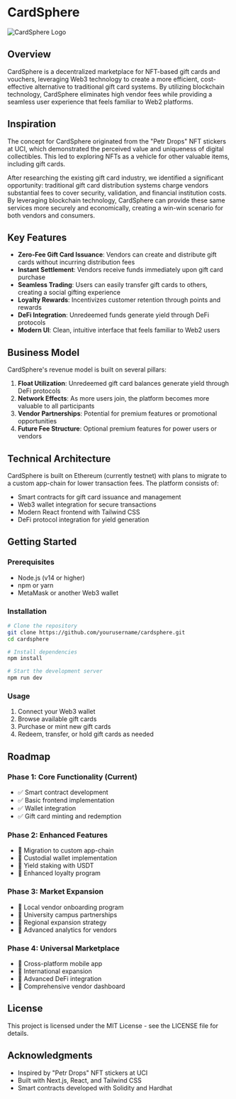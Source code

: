 # CardSphere

![CardSphere Logo]([https://via.placeholder.com/150x150?text=CardSphere](https://cdn.discordapp.com/attachments/1365532477111930993/1365807546220417034/ChatGPT_Image_Apr_25_2025_05_25_42_PM.png?ex=680ea6e6&is=680d5566&hm=d9a1dacad744a7419642d0ae3ca007d825055a495c6e924825fe1b3d06e0497f&))

## Overview

CardSphere is a decentralized marketplace for NFT-based gift cards and vouchers, leveraging Web3 technology to create a more efficient, cost-effective alternative to traditional gift card systems. By utilizing blockchain technology, CardSphere eliminates high vendor fees while providing a seamless user experience that feels familiar to Web2 platforms.

## Inspiration

The concept for CardSphere originated from the "Petr Drops" NFT stickers at UCI, which demonstrated the perceived value and uniqueness of digital collectibles. This led to exploring NFTs as a vehicle for other valuable items, including gift cards.

After researching the existing gift card industry, we identified a significant opportunity: traditional gift card distribution systems charge vendors substantial fees to cover security, validation, and financial institution costs. By leveraging blockchain technology, CardSphere can provide these same services more securely and economically, creating a win-win scenario for both vendors and consumers.

## Key Features

- **Zero-Fee Gift Card Issuance**: Vendors can create and distribute gift cards without incurring distribution fees
- **Instant Settlement**: Vendors receive funds immediately upon gift card purchase
- **Seamless Trading**: Users can easily transfer gift cards to others, creating a social gifting experience
- **Loyalty Rewards**: Incentivizes customer retention through points and rewards
- **DeFi Integration**: Unredeemed funds generate yield through DeFi protocols
- **Modern UI**: Clean, intuitive interface that feels familiar to Web2 users

## Business Model

CardSphere's revenue model is built on several pillars:

1. **Float Utilization**: Unredeemed gift card balances generate yield through DeFi protocols
2. **Network Effects**: As more users join, the platform becomes more valuable to all participants
3. **Vendor Partnerships**: Potential for premium features or promotional opportunities
4. **Future Fee Structure**: Optional premium features for power users or vendors

## Technical Architecture

CardSphere is built on Ethereum (currently testnet) with plans to migrate to a custom app-chain for lower transaction fees. The platform consists of:

- Smart contracts for gift card issuance and management
- Web3 wallet integration for secure transactions
- Modern React frontend with Tailwind CSS
- DeFi protocol integration for yield generation

## Getting Started

### Prerequisites

- Node.js (v14 or higher)
- npm or yarn
- MetaMask or another Web3 wallet

### Installation

```bash
# Clone the repository
git clone https://github.com/yourusername/cardsphere.git
cd cardsphere

# Install dependencies
npm install

# Start the development server
npm run dev
```

### Usage

1. Connect your Web3 wallet
2. Browse available gift cards
3. Purchase or mint new gift cards
4. Redeem, transfer, or hold gift cards as needed

## Roadmap

### Phase 1: Core Functionality (Current)
- ✅ Smart contract development
- ✅ Basic frontend implementation
- ✅ Wallet integration
- ✅ Gift card minting and redemption

### Phase 2: Enhanced Features
- 🔄 Migration to custom app-chain
- 🔄 Custodial wallet implementation
- 🔄 Yield staking with USDT
- 🔄 Enhanced loyalty program

### Phase 3: Market Expansion
- 🔄 Local vendor onboarding program
- 🔄 University campus partnerships
- 🔄 Regional expansion strategy
- 🔄 Advanced analytics for vendors

### Phase 4: Universal Marketplace
- 🔄 Cross-platform mobile app
- 🔄 International expansion
- 🔄 Advanced DeFi integration
- 🔄 Comprehensive vendor dashboard

## License

This project is licensed under the MIT License - see the LICENSE file for details.

## Acknowledgments

- Inspired by "Petr Drops" NFT stickers at UCI
- Built with Next.js, React, and Tailwind CSS
- Smart contracts developed with Solidity and Hardhat
